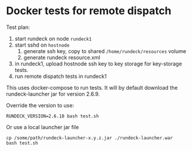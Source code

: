 # Docker tests for remote dispatch

Test plan:

1. start rundeck on node `rundeck1`
2. start sshd on `hostnode`
	1. generate ssh key, copy to shared `/home/rundeck/resources` volume
	2. generate rundeck resource.xml
3. in rundeck1, upload hostnode ssh key to key storage for key-storage tests.
4. run remote dispatch tests in rundeck1


This uses docker-compose to run tests.  It will by default download the rundeck-launcher jar for version
2.6.9. 

Override the version to use:

	RUNDECK_VERSION=2.6.10 bash test.sh

Or use a local launcher jar file

	cp /some/path/rundeck-launcher-x.y.z.jar ./rundeck-launcher.war
	bash test.sh
